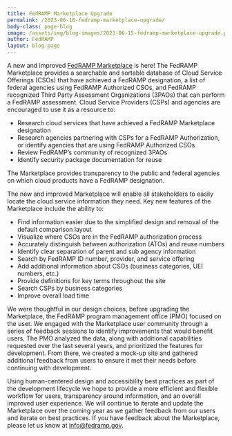 ```yaml
---
title: FedRAMP Marketplace Upgrade
permalink: /2023-06-16-fedramp-marketplace-upgrade/
body-class: page-blog
image: /assets/img/blog-images/2023-06-15-fedramp-marketplace-upgrade.png
author: FedRAMP
layout: blog-page
---
```

A new and improved <a href="https://marketplace.fedramp.gov" target="_blank" rel="noopener noreferrer">FedRAMP Marketplace</a> is here! The FedRAMP Marketplace provides a searchable and sortable database of Cloud Service Offerings (CSOs) that have achieved a FedRAMP designation, a list of federal agencies using FedRAMP Authorized CSOs, and FedRAMP recognized Third Party Assessment Organizations (3PAOs) that can perform a FedRAMP assessment. Cloud Service Providers (CSPs) and agencies are encouraged to use it as a resource to:

- Research cloud services that have achieved a FedRAMP Marketplace designation
- Research agencies partnering with CSPs for a FedRAMP Authorization, or identify agencies that are using FedRAMP Authorized CSOs 
- Review FedRAMP’s community of recognized 3PAOs
- Identify security package documentation for reuse 

The Marketplace provides transparency to the public and federal agencies on which cloud products have a FedRAMP designation.

The new and improved Marketplace will enable all stakeholders to easily locate the cloud service information they need. Key new features of the Marketplace include the ability to:
- Find information easier due to the simplified design and removal of the default comparison layout
- Visualize where CSOs are in the FedRAMP authorization process 
- Accurately distinguish between authorization (ATOs) and reuse numbers
- Identify clear separation of parent and sub agency information 
- Search by FedRAMP ID number, provider, and service offering
- Add additional information about CSOs (business categories, UEI numbers, etc.)
- Provide definitions for key terms throughout the site
- Search CSPs by business categories
- Improve overall load time

We were thoughtful in our design choices, before upgrading the Marketplace, the FedRAMP program management office (PMO) focused on the user. We engaged with the Marketplace user community through a series of feedback sessions to identify improvements that would benefit users. The PMO analyzed the data, along with additional capabilities requested over the last several years, and prioritized the features for development. From there, we created a mock-up site and gathered additional feedback from users to ensure it met their needs before continuing with development. 

Using human-centered design and accessibility best practices as part of the development lifecycle we hope to provide a more efficient and flexible workflow for users, transparency around information, and an overall improved user experience. We will continue to iterate and update the Marketplace over the coming year as we gather feedback from our users and iterate on best practices. If you have feedback about the Marketplace, please let us know at <a href="mailto:info@fedramp.gov">info@fedramp.gov</a>. 
